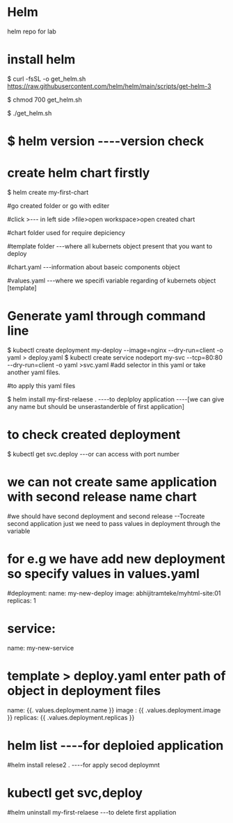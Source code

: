 # Helm
helm repo for lab

# install helm 
$ curl -fsSL -o get_helm.sh https://raw.githubusercontent.com/helm/helm/main/scripts/get-helm-3

$ chmod 700 get_helm.sh

$ ./get_helm.sh

# $ helm version   ----version check

# create helm chart firstly 

$ helm create my-first-chart

 #go created folder or go with editer 

#click >--- in left side >file>open workspace>open created chart 

#chart folder used for require depiciency

#template folder ---where all kubernets object present that you want to deploy 

#chart.yaml ---information about baseic components object

#values.yaml  ---where we specifi variable  regarding of kubernets object [template]

# Generate yaml through command line 
$ kubectl create deployment my-deploy --image=nginx --dry-run=client -o yaml > deploy.yaml
$ kubectl create service nodeport my-svc --tcp=80:80 --dry-run=client -o yaml >svc.yaml
#add selector  in this yaml or take another yaml files.

#to apply this yaml files

$ helm install my-first-relaese  .   ----to deplploy application  ----[we can give any name but should be unserastanderble of first application]

# to check created deployment

$ kubectl get svc.deploy       ---or can access with port number

# we can not create same application with second release name chart 

#we should have second deployment and second release   --Tocreate second application just we need to pass values in deployment through the variable 

# for e.g  we have add new deployment so  specify values in values.yaml

#deployment:
  name: my-new-deploy
  image: abhijitramteke/myhtml-site:01   
  replicas: 1

# service:
  name: my-new-service 

# template >  deploy.yaml   enter path of object in deployment files

name: {{. values.deployment.name }}
image : {{ .values.deployment.image }}
replicas: {{ .values.deployment.replicas }}


# helm list  ----for deploied application 

#helm install relese2 . ----for apply secod deploymnt 

# kubectl get svc,deploy

#helm uninstall my-first-relaese ---to delete first appliation 





